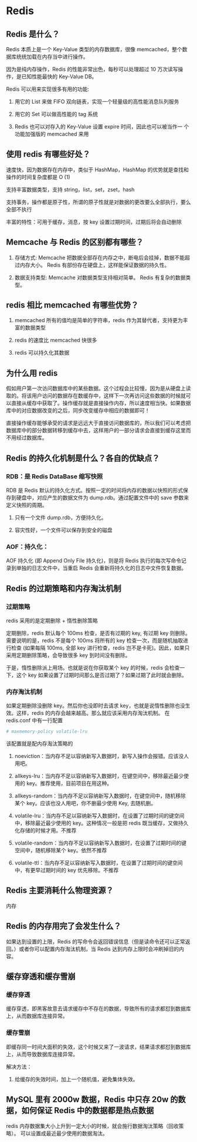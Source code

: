 # Redis

## Redis 是什么？
Redis 本质上是一个 Key-Value 类型的内存数据库，很像 memcached，整个数据库统统加载在内存当中进行操作。

因为是纯内存操作，Redis 的性能非常出色，每秒可以处理超过 10 万次读写操作，是已知性能最快的 Key-Value DB。

Redis 可以用来实现很多有用的功能:

1. 用它的 List 来做 FIFO 双向链表，实现一个轻量级的高性能消息队列服务

2. 用它的 Set 可以做高性能的 tag 系统

3. Redis 也可以对存入的 Key-Value 设置 expire 时间，因此也可以被当作一 个功能加强版的 memcached 来用

## 使用 redis 有哪些好处？
速度快，因为数据存在内存中，类似于 HashMap，HashMap 的优势就是查找和操作的时间复杂度都是 O (1)

支持丰富数据类型，支持 string，list，set，zset，hash

支持事务，操作都是原子性，所谓的原子性就是对数据的更改要么全部执行，要么全部不执行

丰富的特性：可用于缓存，消息，按 key 设置过期时间，过期后将会自动删除

## Memcache 与 Redis 的区别都有哪些？
1. 存储方式: Memcache 把数据全部存在内存之中，断电后会挂掉，数据不能超过内存大小。 Redis 有部份存在硬盘上，这样能保证数据的持久性。

2. 数据支持类型: Memcache 对数据类型支持相对简单。 Redis 有复杂的数据类型。

## redis 相比 memcached 有哪些优势？
1. memcached 所有的值均是简单的字符串，redis 作为其替代者，支持更为丰富的数据类型

2. redis 的速度比 memcached 快很多

3. redis 可以持久化其数据

## 为什么用 redis
假如用户第一次访问数据库中的某些数据。这个过程会比较慢，因为是从硬盘上读取的。将该用户访问的数据存在数缓存中，这样下一次再访问这些数据的时候就可以直接从缓存中获取了。操作缓存就是直接操作内存，所以速度相当快。如果数据库中的对应数据改变的之后，同步改变缓存中相应的数据即可！

直接操作缓存能够承受的请求是远远大于直接访问数据库的，所以我们可以考虑把数据库中的部分数据转移到缓存中去，这样用户的一部分请求会直接到缓存这里而不用经过数据库。

## Redis 的持久化机制是什么？各自的优缺点？
### RDB：是 Redis DataBase 缩写快照
RDB 是 Redis 默认的持久化方式。按照一定的时间将内存的数据以快照的形式保存到硬盘中，对应产生的数据文件为 dump.rdb。通过配置文件中的 save 参数来定义快照的周期。

1. 只有一个文件 dump.rdb，方便持久化。

2. 容灾性好，一个文件可以保存到安全的磁盘

### AOF：持久化：
AOF 持久化 (即 Append Only File 持久化)，则是将 Redis 执行的每次写命令记录到单独的日志文件中，当重启 Redis 会重新将持久化的日志中文件恢复数据。

## Redis 的过期策略和内存淘汰机制
### 过期策略
redis 采用的是定期删除 + 惰性删除策略

定期删除，redis 默认每个 100ms 检查，是否有过期的 key, 有过期 key 则删除。需要说明的是，redis 不是每个 100ms 将所有的 key 检查一次，而是随机抽取进行检查 (如果每隔 100ms, 全部 key 进行检查，redis 岂不是卡死)。因此，如果只采用定期删除策略，会导致很多 key 到时间没有删除。

于是，惰性删除派上用场。也就是说在你获取某个 key 的时候，redis 会检查一下，这个 key 如果设置了过期时间那么是否过期了？如果过期了此时就会删除。

### 内存淘汰机制
如果定期删除没删除 key。然后你也没即时去请求 key，也就是说惰性删除也没生效。这样，redis 的内存会越来越高。那么就应该采用内存淘汰机制。
在 redis.conf 中有一行配置
```conf
# maxmemory-policy volatile-lru
```

该配置就是配内存淘汰策略的

1. noeviction：当内存不足以容纳新写入数据时，新写入操作会报错。应该没人用吧。

2. allkeys-lru：当内存不足以容纳新写入数据时，在键空间中，移除最近最少使用的 key。推荐使用，目前项目在用这种。

3. allkeys-random：当内存不足以容纳新写入数据时，在键空间中，随机移除某个 key。应该也没人用吧，你不删最少使用 Key, 去随机删。

4. volatile-lru：当内存不足以容纳新写入数据时，在设置了过期时间的键空间中，移除最近最少使用的 key。这种情况一般是把 redis 既当缓存，又做持久化存储的时候才用。不推荐

5. volatile-random：当内存不足以容纳新写入数据时，在设置了过期时间的键空间中，随机移除某个 key。依然不推荐

6. volatile-ttl：当内存不足以容纳新写入数据时，在设置了过期时间的键空间中，有更早过期时间的 key 优先移除。不推荐

## Redis 主要消耗什么物理资源？
内存

## Redis 的内存用完了会发生什么？
如果达到设置的上限，Redis 的写命令会返回错误信息（但是读命令还可以正常返回。）或者你可以配置内存淘汰机制，当 Redis 达到内存上限时会冲刷掉旧的内容。

## 缓存穿透和缓存雪崩
### 缓存穿透
缓存穿透，即黑客故意去请求缓存中不存在的数据，导致所有的请求都怼到数据库上，从而数据库连接异常。

### 缓存雪崩
即缓存同一时间大面积的失效，这个时候又来了一波请求，结果请求都怼到数据库上，从而导致数据库连接异常。

解决方法：

1. 给缓存的失效时间，加上一个随机值，避免集体失效。

## MySQL 里有 2000w 数据，Redis 中只存 20w 的数据，如何保证 Redis 中的数据都是热点数据
redis 内存数据集大小上升到一定大小的时候，就会施行数据淘汰策略（回收策略）。
可以设置成最近最少使用的数据淘汰。
